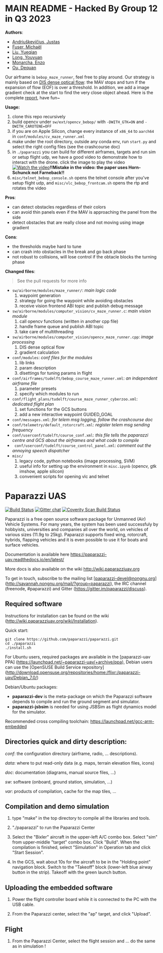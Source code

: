 # MAIN README - Hacked By Group 12 in Q3 2023

**Authors**:
* [Andriuškevičius, Justas](https://github.com/justas145)
* [Fuser, Michaël](https://github.com/PzZfhr)
* [Liu, Yueqian](https://github.com/ErcBunny)
* [Long, Youyuan](https://github.com/LONG-yy98)
* [Monarcha, Enzo](https://github.com/enzomonarcha)
* [Ou, Dequan](https://github.com/dfordequan)

Our airframe is `bebop_maze_runner`, feel free to play around. Our strategy is mainly based on [DIS dense optical flow](https://arxiv.org/abs/1603.03590): the MAV stops and turn if the expansion of flow (EOF) is over a threshold. In addition, we add a image gradient check at the start to find the very close object ahead. Here is the complete [report](https://www.overleaf.com/read/dqyphfwpxmtv), have fun~

**Usage:**
1. clone this repo recursively
2. build opencv under `sw/ext/opencv_bebop/` with `-DWITH_GTK=ON` and `-DWITH_CAROTENE=OFF`
3. if you are on Apple Silicon, change every instance of `x86_64` to `aarch64` in `conf/modules/cv_maze_runner.xml`
4. make under the root directory, outside any conda env, run `start.py` and select the right config files (see the crashcourse doc)
5. in `./paparazzi` you can build for different airframes, targets and run sim or setup flight udp, we have a good video to demonstrate how to interact with the drone. click the image to play the video[![Watch the video](./misc/readme_snapshot.png)](https://www.youtube.com/watch?v=altOnX0VRcQ)**!!Mistake in the video: the paper uses Horn-Schunck not Farneback!!**
6. `misc/telnet_bebop_console.sh` opens the telnet console after you've setup flight udp, and `misc/vlc_bebop_frontcam.sh` opens the rtp and rotates the video

**Pros**:
* can detect obstacles regardless of their colors
* can avoid thin panels even if the MAV is approaching the panel from the side
* detect obstacles that are really close and not moving using image gradient

**Cons**:
* the thresholds maybe hard to tune
* can crash into obstacles in the break and go back phase
* not robust to collisions, will lose control if the obtacle blocks the turning phase

**Changed files**:
> See the pull requests for more info
* `sw/airborne/modules/maze_runner/`: *main logic code*
  1. waypoint generation
  2. strategy for going the waypoint while avoiding obstacles
  3. receive vision frontend ABI topic and publish debug message
* `sw/airborne/modules/computer_vision/cv_maze_runner.c`: *main vision module*
  1. call opencv functions (written in another cpp file)
  2. handle frame queue and publish ABI topic
  3. take care of multithreading
* `sw/airborne/modules/computer_vision/opencv_maze_runner.cpp`: *image processing*
  1. DIS dense optical flow
  2. gradient calculation
* `conf/modules`: *conf files for the modules*
  1. lib links
  2. param description
  3. dlsettings for tuning params in flight
* `conf/airframes/tudelft/bebop_course_maze_runner.xml`: *an independent airframe file*
  1. parameter presets
  2. specify which modules to run
* `conf/flight_plans/tudelft/course_maze_runner_cyberzoo.xml`: *dedicated flight plan*
  1. set functions for the GCS buttons
  2. add a new interactive waypoint GUIDED_GOAL
* `conf/messages.xml`: *for telem msg logging, follow the crashcourse doc*
* `conf/telemetry/default_rotorcraft.xml`: *register telem msg sending frequency*
* `conf/userconf/tudelft/course_conf.xml`: *this file tells the paparazzi centre and GCS about the airframes and what code to compile*
* ` conf/userconf/tudelft/course_control_panel.xml`: *comment out the annoying speech dispatcher*
* `misc/`
  1. legacy code, python notebooks (image processing, SVM)
  2. useful info for setting up the environment in `misc.ipynb` (opencv, gtk imshow, apple silicon)
  3. convenient scripts for opening vlc and telnet

Paparazzi UAS
=============
[![Build Status](https://semaphoreci.com/api/v1/paparazziuav/paparazzi/branches/master/shields_badge.svg)](https://semaphoreci.com/paparazziuav/paparazzi) [![Gitter chat](https://badges.gitter.im/paparazzi/discuss.svg)](https://gitter.im/paparazzi/discuss)
<a href="https://scan.coverity.com/projects/paparazzi-paparazzi">
  <img alt="Coverity Scan Build Status"
       src="https://scan.coverity.com/projects/4928/badge.svg"/>
</a>

Paparazzi is a free open source software package for Unmanned (Air) Vehicle Systems.
For many years, the system has been used successfuly by hobbyists, universities and companies all over the world, on vehicles of various sizes (11.9g to 25kg).
Paparazzi supports fixed wing, rotorcraft, hybrids, flapping vehicles and it is even possible to use it for boats and surface vehicles.

Documentation is available here https://paparazzi-uav.readthedocs.io/en/latest/

More docs is also available on the wiki http://wiki.paparazziuav.org

To get in touch, subscribe to the mailing list [paparazzi-devel@nongnu.org] (http://savannah.nongnu.org/mail/?group=paparazzi), the IRC channel (freenode, #paparazzi) and Gitter (https://gitter.im/paparazzi/discuss).

Required software
-----------------

Instructions for installation can be found on the wiki (http://wiki.paparazziuav.org/wiki/Installation).

Quick start:

```
git clone https://github.com/paparazzi/paparazzi.git
cd ./paparazzi
./install.sh
```



For Ubuntu users, required packages are available in the [paparazzi-uav PPA] (https://launchpad.net/~paparazzi-uav/+archive/ppa),
Debian users can use the [OpenSUSE Build Service repository] (http://download.opensuse.org/repositories/home:/flixr:/paparazzi-uav/Debian_7.0/)

Debian/Ubuntu packages:
- **paparazzi-dev** is the meta-package on which the Paparazzi software depends to compile and run the ground segment and simulator.
- **paparazzi-jsbsim** is needed for using JSBSim as flight dynamics model for the simulator.

Recommended cross compiling toolchain: https://launchpad.net/gcc-arm-embedded


Directories quick and dirty description:
----------------------------------------

_conf_: the configuration directory (airframe, radio, ... descriptions).

_data_: where to put read-only data (e.g. maps, terrain elevation files, icons)

_doc_: documentation (diagrams, manual source files, ...)

_sw_: software (onboard, ground station, simulation, ...)

_var_: products of compilation, cache for the map tiles, ...


Compilation and demo simulation
-------------------------------

1. type "make" in the top directory to compile all the libraries and tools.

2. "./paparazzi" to run the Paparazzi Center

3. Select the "Bixler" aircraft in the upper-left A/C combo box.
  Select "sim" from upper-middle "target" combo box. Click "Build".
  When the compilation is finished, select "Simulation" in Operation tab and click "Start Session".

4. In the GCS, wait about 10s for the aircraft to be in the "Holding point" navigation block.
  Switch to the "Takeoff" block (lower-left blue airway button in the strip).
  Takeoff with the green launch button.

Uploading the embedded software
----------------------------------

1. Power the flight controller board while it is connected to the PC with the USB cable.

2. From the Paparazzi center, select the "ap" target, and click "Upload".


Flight
------

1.  From the Paparazzi Center, select the flight session and ... do the same as in simulation !
